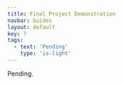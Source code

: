 ```yaml
---
title: Final Project Demonstration
navbar: Guides
layout: default
key: 7
tags:
  - text: 'Pending'
    type: 'is-light'
---
```


Pending.
